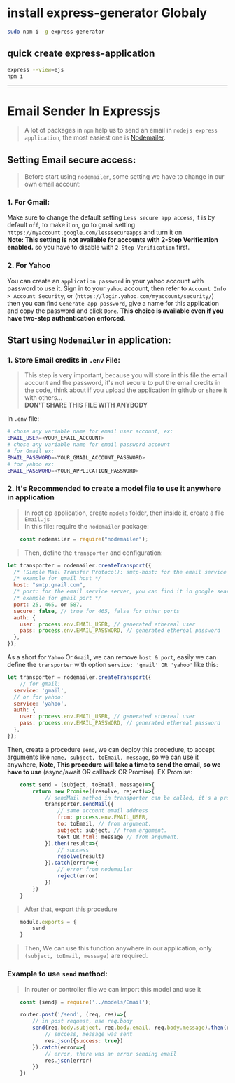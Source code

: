 # install express-generator Globaly
```sh
sudo npm i -g express-generator
```

## quick create express-application
```sh
express --view=ejs
npm i
```
<hr>

# Email Sender In Expressjs

> A lot of packages in `npm` help us to send an email in `nodejs express application`, the most easiest one is [Nodemailer](https://www.npmjs.com/package/nodemailer).

## Setting Email secure access:
> Before start using `nodemailer`, some setting we have to change in our own email account:
### 1. For Gmail:
Make sure to change the default setting `Less secure app access`, it is by default `off`, to make it `on`, go to gmail setting `https://myaccount.google.com/lesssecureapps` and turn it on.  
**Note: This setting is not available for accounts with 2-Step Verification enabled.** so you have to disable with `2-Step Verification` first.

### 2. For Yahoo
You can create an `application password` in your yahoo account with password to use it. 
Sign in to your `yahoo` account, then refer to `Account Info > Account Security`, or  (`https://login.yahoo.com/myaccount/security/`) then you can find `Generate app password`, give a name for this application and copy the password and click `Done`. **This choice is available even if you have two-step authentication enforced**.

## Start using `Nodemailer` in application:
### 1. Store Email credits in `.env` File:
> This step is very important, because you will store in this file the email account and the password, it's not secure to put the email credits in the code, think about if you upload the application in github or share it with others...<br>
**DON'T SHARE THIS FILE WITH ANYBODY**<br>

In `.env` file:

```sh
# chose any variable name for email user account, ex:
EMAIL_USER=<YOUR_EMAIL_ACCOUNT>
# chose any variable name for email password account
# for Gmail ex:
EMAIL_PASSWORD=<YOUR_GMAIL_ACCOUNT_PASSWORD>
# for yahoo ex:
EMAIL_PASSWORD=<YOUR_APPLICATION_PASSWORD>
```

### 2. It's Recommended to create a model file to use it anywhere in application
> In root op application, create `models` folder, then inside it, create a file `Email.js`<br>
In this file: require the `nodemailer` package:
```js
    const nodemailer = require("nodemailer");
```
> Then, define the `transporter` and configuration:
```js
let transporter = nodemailer.createTransport({
  /* (Simple Mail Transfer Protocol): smtp-host: for the email service server, you can find it in google search */
  /* example for gmail host */
  host: "smtp.gmail.com",
  /* port: for the email service server, you can find it in google search */
  /* example for gmail port */
  port: 25, 465, or 587,
  secure: false, // true for 465, false for other ports
  auth: {
    user: process.env.EMAIL_USER, // generated ethereal user
    pass: process.env.EMAIL_PASSWORD, // generated ethereal password
  },
});
```
As a short for `Yahoo` Or `Gmail`, we can remove `host & port`, easily we can define the `transporter` with option `service: 'gmail' OR 'yahoo'` like this: 
```js
let transporter = nodemailer.createTransport({
    // for gmail:
  service: 'gmail',
  // or for yahoo: 
  service: 'yahoo',
  auth: {
    user: process.env.EMAIL_USER, // generated ethereal user
    pass: process.env.EMAIL_PASSWORD, // generated ethereal password
  },
});
```

Then, create a procedure `send`, we can deploy this procedure, to accept arguments like `name, subject, toEmail, message`, so we can use it anywhere, **Note, This procedure will take a time to send the email, so  we have to use** (async/await OR callback OR Promise). EX Promise:
```js
    const send = (subject, toEmail, message)=>{
        return new Promise((resolve, reject)=>{
            // sendMail method in transporter can be called, it's a promise function!
            transporter.sendMail({
                // same account email address
                from: process.env.EMAIL_USER,
                to: toEmail, // from argument.
                subject: subject, // from argument.
                text OR html: message // from argument.
            }).then(result=>{
                // success
                resolve(result)
            }).catch(error=>{
                // error from nodemailer
                reject(error)
            })
        })
    }
```
> After that, export this procedure
```js
    module.exports = {
        send
    }
```
> Then, We can use this function anywhere in our application, only `(subject, toEmail, message)` are required.

### Example to use `send` method:
> In router or controller file we can import this model and use it
```js
    const {send} = require('../models/Email');

    router.post('/send', (req, res)=>{
        // in post request, use req.body
        send(req.body.subject, req.body.email, req.body.message).then(result=>{
            // success, message was sent
            res.json({success: true})
        }).catch(error=>{
            // error, there was an error sending email
            res.json(error)
        })
    })
```






